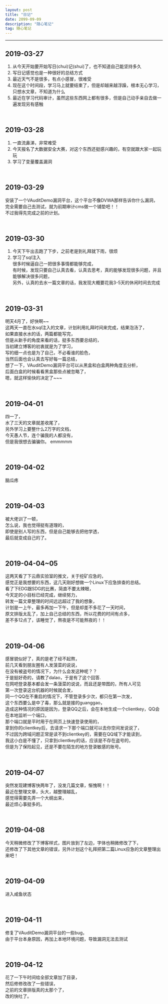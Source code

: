```yaml
---
layout: post
title: "日记"
date: 2099-09-09
description: "随心笔记"
tag: 随心笔记
---
```

---

**2019-03-27**
---------------
1. 从今天开始要开始写日(chui)记(shui)了，也不知道自己能坚持多久
2. 写日记感觉也是一种很好的总结方式
3. 最近天气不是很多，有点小感冒，很难受
4. 现在这个时间段，学习马上就要结束了，但是却越来越浮躁，根本无心学习，只想水文章，不知道为什么
5. 最近在学习代码审计，虽然这些东西网上都有很多，但是自己动手亲自去做一遍发现另有感触

<br>

**2019-03-28**
----------------
1. 一直流鼻涕，非常难受
2. 今天报名了大数据安全大赛，对这个东西还挺感兴趣的，有空就跟大家一起玩玩
3. 学习了变量覆盖漏洞

<br>

**2019-03-29**
----------------
安装了一个VAuditDemo漏洞平台，这个平台不像DVWA那样告诉你什么漏洞，<br>
完全需要自己去测试，就为前期审计cms做一个铺垫吧！！<br>
不过我得先完成之前的计划。

<br>

**2019-03-30**
---------------
1. 今天下午出去跑了下步，之前老是到礼拜就下雨，很烦
2. 学习了sql注入 <br>
很多时候逼自己一把很多事情都能够完成，<br>
有时候，发现只要自己认真去看，认真去思考，真的能够发现很多问题，并且能够解决很多问题，<br>
另外，认真的去水一篇文章的话，我发现大概要花我3-5天的休闲时间去完成

<br>

**2019-03-31**
---------------
明天4月了，好快啊~~ <br>
这两天一直在水sql注入的文章，计划利用礼拜时间来完成，结果泡汤了，<br>
如果直接水水的话，两篇都能写完，<br>
但是从新手的角度来看的话，挺多东西要总结的，<br>
当初建立博客的初衷就是为了学习，<br>
写的细一点也是为了自己，不必看谁的脸色，<br>
当然后面也会认真去写好每一篇总结，<br>
想了一下，VAuditDemo漏洞平台可以从黑盒和白盒两种角度去分析，<br>
后面白盒的时候看看黑盒那些点被忽略了，<br>
嗯，就这样愉快的决定了~~~

<br>

**2019-04-01**
---------------
四一了，<br>
水了三天的文章就差收尾了，<br>
另外学习上要整什么2万字的文档，<br>
今天愚人节，连个骗我的人都没有，<br>
但是我很想去骗骗你。
emmmmm

<br>

**2019-04-02**
---------------
脑瓜疼 <br>

<br>

**2019-04-03**
---------------
被大佬训了一顿，<br>
怎么说，我也觉得挺有道理的，<br>
即使是别人写的东西，但是自己能够去把他学透，<br>
最后就变成自己的了。

<br>

**2019-04-04~05**
---------------
这两天看了下云鼎实验室的推文，关于挖矿应急的，<br>
感觉正是我想要的东西，这几天刚好想做一个Linux下应急排查的总结。<br>
看了下EDG跟SDG的比赛，简直不要太辣眼，<br>
今天定的小目标已经完成，继续努力，<br>
转发一篇文章整理的时间远远超过了我的想象，<br>
计划是一上午，最多再加一下午，但是却差不多花了一天时间，<br>
原文排版太乱了，加上自己总结的东西，所以花费的时间有点多，<br>
差不多12点了，该睡觉了，熬夜是不可能熬夜的！！

<br>

**2019-04-06**
---------------
感冒貌似好了，真的是老了经不起熬，<br>
前几天看到朋友圈有人发菠菜的说说，<br>
在没有被盗号的情况下，为什么会发这种呢？？<br>
于是挺好奇的，请教了dalao，于是有了这个回答.<br>
在网吧登录基本都会发一条菠菜的说说，而且还是带图的，所有人可见<br>
第一次登录这台机器的时候就会发，<br>
同一个QQ在不重启的情况下，不管登录多少次，都只在第一次发，<br>
这个东西要么是中了毒，那么就是接的guanggao，<br>
造成这种情况的原因是因为，登录QQ之后，会在本地生成一个clientkey，QQ会在本地监听一个端口，<br>
那个端口就是平时用于在网页上快速登录使用的，<br>
拿到你的clientkey后，去请求一下那个端口就可以去你空间发说说了，<br>
不过因为跨域问题正常是读不到clientkey的，需要在QQ域下才能读到，<br>
我这小白是不懂了，只拿到clientkey的话，应该是不存在盗号的，<br>
但是为了保险起见，还是不要在陌生的地方登录敏感的账号。

<br>

**2019-04-07**
---------------
突然发现建博客快两年了，没发几篇文章，惭愧啊！！<br>
最近在整理文章，头大，越整理越乱，<br>
感觉得需要先弄一个大纲出来，<br>
最近烦心事挺多的。

<br>

**2019-04-08**
---------------
今天稍微修改了下博客样式，图片放到了左边，字体也稍微修改了下，<br>
还修改了下其他文章的错误，另外计划这个礼拜把第二篇Linux应急的文章整理出来吧！

<br>

**2019-04-09**
---------------
进入咸鱼状态 <br>

<br>

**2019-04-11**
---------------
修复了VAuditDemo漏洞平台的一些bug，<br>
由于平台本身原因，再加上本地环境问题，导致漏洞无法去测试

<br>

**2019-04-12**
---------------
花了一下午时间给全部文章加了目录，<br>
然后修修改改了一些错误，<br>
之前的文章排版真的太那个了，<br>
改的快吐了。
